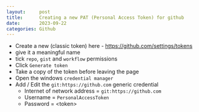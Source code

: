 ```yaml
---
layout:     post
title:      Creating a new PAT (Personal Access Token) for github
date:       2023-09-22
categories: Github
---
```

- Create a new (classic token) here - https://github.com/settings/tokens
- give it a meaningful name
- tick `repo`, `gist` and `workflow` permissions
- Click `Generate token`
- Take a copy of the token before leaving the page
- Open the windows `credential manager`
- Add / Edit the `git:https://github.com` generic credential
  - Internet of network address = `git:https://github.com`
  - Username = `PersonalAccessToken`
  - Password = &lt;token&gt;